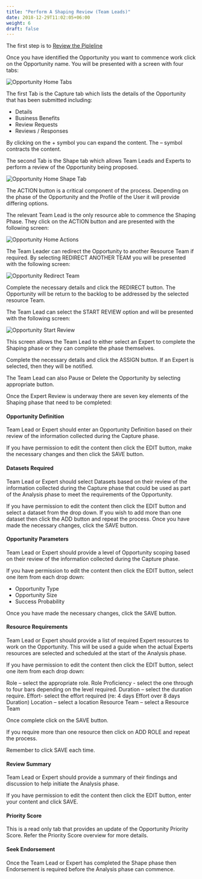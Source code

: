 ```yaml
---
title: "Perform A Shaping Review (Team Leads)"
date: 2018-12-29T11:02:05+06:00
weight: 6
draft: false
---
```


The first step is to [Review the Pipleline ](/howdoi/03_review_pipeline) 

Once you have identified the Opportunity you want to commence work click on the Opportunity name. You will be presented with a screen with four tabs:

![Opportunity Home Tabs](/images/oppor_home_tabs.png "Opportunity Home Tabs")

The first Tab is the Capture tab which lists the details of the Opportunity that has been submitted including:

* Details
* Business Benefits
* Review Requests
* Reviews / Responses

By clicking on the + symbol you can expand the content. The – symbol contracts the content.

The second Tab is the Shape tab which allows Team Leads and Experts to perform a review of the Opportunity being proposed.  

![Opportunity Home Shape Tab](/images/oppor_home_shape_tab.png "Opportunity Home Shape Tab")

The ACTION button is a critical component of the process.  Depending on the phase of the Opportunity and the Profile of the User it will provide differing options.

The relevant Team Lead is the only resource able to commence the Shaping Phase.  They click on the ACTION button and are presented with the following screen:

![Opportunity Home Actions](/images/oppor_home_actions.png "Opportunity Home Actions")

The Team Leader can redirect the Opportunity to another Resource Team if required.  By selecting REDIRECT ANOTHER TEAM you will be presented with the following screen:

![Opportunity Redirect Team](/images/redirect_team.png "Opportunity Redirect Team")

Complete the necessary details and click the REDIRECT button.  The Opportunity will be return to the backlog to be addressed by the selected resource Team.

The Team Lead can select the START REVIEW option and will be presented with the following screen:

![Opportunity Start Review](/images/oppor_start_review.png "Opportunity Start Review")

This screen allows the Team Lead to either select an Expert to complete the Shaping phase or they can complete the phase themselves. 

Complete the necessary details and click the ASSIGN button.  If an Expert is selected, then they will be notified.


The Team Lead can also Pause or Delete the Opportunity by selecting appropriate button.


Once the Expert Review is underway there are seven key elements of the Shaping phase that need to be completed:

#### Opportunity Definition

Team Lead or Expert should enter an Opportunity Definition based on their review of the information collected during the Capture phase.

If you have permission to edit the content then click the EDIT button, make the necessary changes and then click the SAVE button.  

#### Datasets Required

Team Lead or Expert should select Datasets based on their review of the information collected during the Capture phase that could be used as part of the Analysis phase to meet the requirements of the Opportunity. 

If you have permission to edit the content then click the EDIT button and select a dataset from the drop down.  If you wish to add more than one dataset then click the ADD button and repeat the process.  Once you have made the necessary changes, click the SAVE button.   

#### Opportunity Parameters

Team Lead or Expert should provide a level of Opportunity scoping based on their review of the information collected during the Capture phase.

If you have permission to edit the content then click the EDIT button, select one item from each drop down:

* Opportunity Type
* Opportunity Size
* Success Probability

Once you have made the necessary changes, click the SAVE button.   

#### Resource Requirements

Team Lead or Expert should provide a list of required Expert resources to work on the Opportunity.  This will be used a guide when the actual Experts resources are selected and scheduled at the start of the Analysis phase.

If you have permission to edit the content then click the EDIT button, select one item from each drop down:

Role – select the appropriate role.
Role Proficiency - select the one through to four bars depending on the level required.
Duration – select the duration require.
Effort- select the effort required (re: 4 days Effort over 8 days Duration)
Location – select a location
Resource Team – select a Resource Team

Once complete click on the SAVE button.

If you require more than one resource then click on ADD ROLE and repeat the process.

Remember to click SAVE each time. 

#### Review Summary

Team Lead or Expert should provide a summary of their findings and discussion to help initiate the Analysis phase.

If you have permission to edit the content then click the EDIT button, enter your content and click SAVE.

#### Priority Score

This is a read only tab that provides an update of the Opportunity Priority Score.  Refer the Priority Score overview for more details.

#### Seek Endorsement

Once the Team Lead or Expert has completed the Shape phase then Endorsement is required before the Analysis phase can commence.